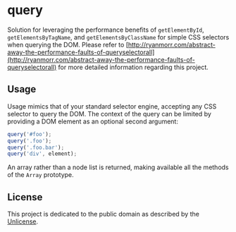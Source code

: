 # query

Solution for leveraging the performance benefits of `getElementById`, `getElementsByTagName`, and `getElementsByClassName` for simple CSS selectors when querying the DOM. Please refer to [http://ryanmorr.com/abstract-away-the-performance-faults-of-queryselectorall](http://ryanmorr.com/abstract-away-the-performance-faults-of-queryselectorall) for more detailed information regarding this project.

## Usage

Usage mimics that of your standard selector engine, accepting any CSS selector to query the DOM. The context of the query can be limited by providing a DOM element as an optional second argument:

```javascript
query('#foo');
query('.foo');
query('.foo.bar');
query('div', element);
```

An array rather than a node list is returned, making available all the methods of the `Array` prototype.

## License

This project is dedicated to the public domain as described by the [Unlicense](http://unlicense.org/).
